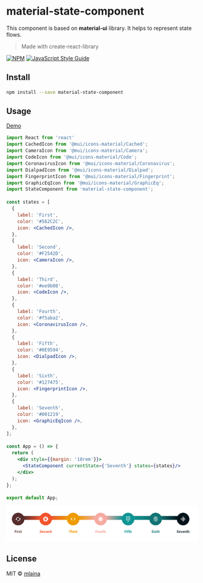 # material-state-component

This component is based on **material-ui** library. It helps to represent state flows.

> Made with create-react-library

[![NPM](https://img.shields.io/npm/v/material-state-component.svg)](https://www.npmjs.com/package/material-state-component) [![JavaScript Style Guide](https://img.shields.io/badge/code_style-standard-brightgreen.svg)](https://standardjs.com)

## Install

```bash
npm install --save material-state-component
```

## Usage

[Demo](https://codesandbox.io/s/interesting-kirch-lqkbxg?file=/src/App.js)

```jsx
import React from 'react'
import CachedIcon from '@mui/icons-material/Cached';
import CameraIcon from '@mui/icons-material/Camera';
import CodeIcon from '@mui/icons-material/Code';
import CoronavirusIcon from '@mui/icons-material/Coronavirus';
import DialpadIcon from '@mui/icons-material/Dialpad';
import FingerprintIcon from '@mui/icons-material/Fingerprint';
import GraphicEqIcon from '@mui/icons-material/GraphicEq';
import StateComponent from 'material-state-component';

const states = [
  {
    label: 'First',
    color: '#562C2C',
    icon: <CachedIcon />,
  },
  {
    label: 'Second',
    color: '#F2542D',
    icon: <CameraIcon />,
  },
  {
    label: 'Third',
    color: '#ee9b00',
    icon: <CodeIcon />,
  },
  {
    label: 'Fourth',
    color: '#f5aba2',
    icon: <CoronavirusIcon />,
  },
  {
    label: 'Fifth',
    color: '#0E9594',
    icon: <DialpadIcon />,
  },
  {
    label: 'Sixth',
    color: '#127475',
    icon: <FingerprintIcon />,
  },
  {
    label: 'Seventh',
    color: '#001219',
    icon: <GraphicEqIcon />,
  },
];

const App = () => {
  return (
    <div style={{margin: '10rem'}}>
      <StateComponent currentState={'Seventh'} states={states}/>
    </div>
  );
};

export default App;

```

![states](https://github.com/mlaina/material-state-component/blob/main/images/state.png)

## License

MIT © [mlaina](https://github.com/mlaina)
